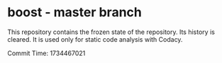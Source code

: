 # boost - master branch

This repository contains the frozen state of the repository.
Its history is cleared. It is used only for static code
analysis with Codacy.

Commit Time: 1734467021